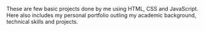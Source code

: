 These are few basic projects done by me using HTML, CSS and JavaScript. 
Here also includes my personal portfolio outling my academic background, technical skills and projects.
